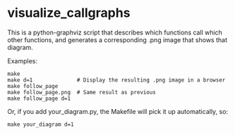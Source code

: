 # visualize_callgraphs
This is a python-graphviz script that describes which functions call which
other functions, and generates a corresponding .png image that shows that
diagram.

Examples:

	make
	make d=1              # Display the resulting .png image in a browser
	make follow_page
	make follow_page.png  # Same result as previous
	make follow_page d=1

Or, if you add your_diagram.py, the Makefile will pick it up automatically, so:

	make your_diagram d=1
